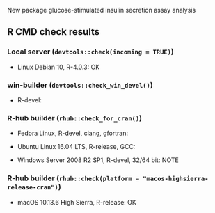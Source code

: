 New package glucose-stimulated insulin secretion assay analysis

## R CMD check results

### Local server (`devtools::check(incoming = TRUE)`)

* Linux Debian 10, R-4.0.3: OK

### win-builder (`devtools::check_win_devel()`)

* R-devel: 

### R-hub builder (`rhub::check_for_cran()`)

* Fedora Linux, R-devel, clang, gfortran: 

* Ubuntu Linux 16.04 LTS, R-release, GCC: 

* Windows Server 2008 R2 SP1, R-devel, 32/64 bit: NOTE

### R-hub builder (`rhub::check(platform = "macos-highsierra-release-cran")`)

* macOS 10.13.6 High Sierra, R-release: OK
